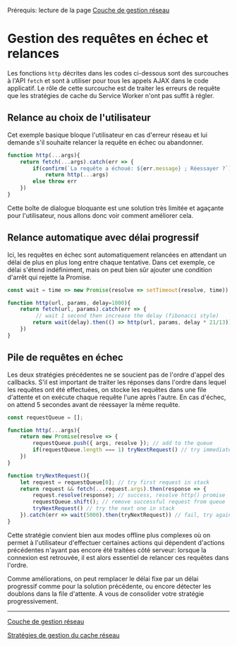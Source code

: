 <span class="requirements">Prérequis: lecture de la page <a href="network-management.md">Couche de gestion réseau</a></span>

Gestion des requêtes en échec et relances
==========================================

Les fonctions `http` décrites dans les codes ci-dessous sont des surcouches à l'API `fetch` et sont à utiliser pour tous les appels AJAX dans le code applicatif. Le rôle de cette surcouche est de traiter les erreurs de requête que les stratégies de cache du Service Worker n'ont pas suffit à régler. 

## Relance au choix de l'utilisateur

Cet exemple basique bloque l'utilisateur en cas d'erreur réseau et lui demande s'il souhaite relancer la requête en échec ou abandonner.

```javascript
function http(...args){
    return fetch(...args).catch(err => {
       	if(confirm(`La requête a échoué: ${err.message} ; Réessayer ?`))
       		return http(...args)
       	else throw err
    })
}
```

Cette boîte de dialogue bloquante est une solution très limitée et agaçante pour l'utilisateur, nous allons donc voir comment améliorer cela.

## Relance automatique avec délai progressif

Ici, les requêtes en échec sont automatiquement relancées en attendant un délai de plus en plus long entre chaque tentative. Dans cet exemple, ce délai s'étend indéfiniment, mais on peut bien sûr ajouter une condition d'arrêt qui rejette la Promise.

```javascript
const wait = time => new Promise(resolve => setTimeout(resolve, time));

function http(url, params, delay=1000){
    return fetch(url, params).catch(err => {
    	 // wait 1 second then increase the delay (fibonacci style)       	
       	return wait(delay).then(() => http(url, params, delay * 21/13))
    })
}
```

## Pile de requêtes en échec

Les deux stratégies précédentes ne se soucient pas de l'ordre d'appel des callbacks. S'il est important de traiter les réponses dans l'ordre dans lequel les requêtes ont été effectuées, on stocke les requêtes dans une file d'attente et on exécute chaque requête l'une après l'autre. En cas d'échec, on attend 5 secondes avant de réessayer la même requête.

```javascript
const requestQueue = [];

function http(...args){
	return new Promise(resolve => {
		requestQueue.push({ args, resolve }); // add to the queue
		if(requestQueue.length === 1) tryNextRequest() // try immediately if first
	})
}

function tryNextRequest(){
	let request = requestQueue[0]; // try first request in stack
	return request && fetch(...request.args).then(response => {
		request.resolve(response); // success, resolve http() promise
		requestQueue.shift(); // remove successful request from queue
		tryNextRequest() // try the next one in stack
	}).catch(err => wait(5000).then(tryNextRequest)) // fail, try again later
}
```

Cette stratégie convient bien aux modes offline plus complexes où on permet à l'utilisateur d'effectuer certaines actions qui dépendent d'actions précédentes n'ayant pas encore été traitées côté serveur: lorsque la connexion est retrouvée, il est alors essentiel de relancer ces requêtes dans l'ordre.

Comme améliorations, on peut remplacer le délai fixe par un délai progressif comme pour la solution précédente, ou encore détecter les doublons dans la file d'attente. A vous de consolider votre stratégie progressivement.

---

[Couche de gestion réseau](network-management.md)

[Stratégies de gestion du cache réseau](network-strategies.md)
